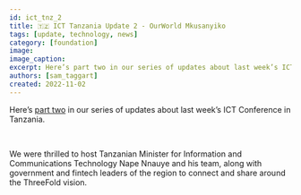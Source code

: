 ```yaml
---
id: ict_tnz_2
title: 🇹🇿 ICT Tanzania Update 2 - OurWorld Mkusanyiko
tags: [update, technology, news]
category: [foundation]
image: 
image_caption: 
excerpt: Here’s part two in our series of updates about last week’s ICT Conference in Tanzania.
authors: [sam_taggart]
created: 2022-11-02
---
```


Here’s [part two](https://forum.threefold.io/t/ict-tanzania-update-2-ourworld-mkusanyiko/3459) in our series of updates about last week’s ICT Conference in Tanzania.

<br/>

We were thrilled to host Tanzanian Minister for Information and Communications Technology Nape Nnauye and his team, along with government and fintech leaders of the region to connect and share around the ThreeFold vision.